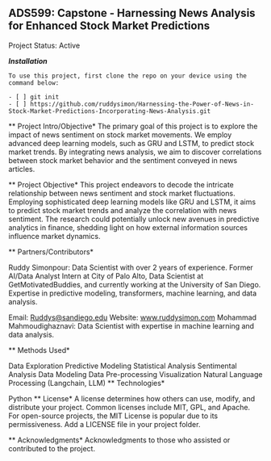 ## ADS599: Capstone - Harnessing News Analysis for Enhanced Stock Market Predictions

Project Status: Active

***Installation*** 
```
To use this project, first clone the repo on your device using the command below:

- [ ] git init
- [ ] https://github.com/ruddysimon/Harnessing-the-Power-of-News-in-Stock-Market-Predictions-Incorporating-News-Analysis.git
```
** Project Intro/Objective*
The primary goal of this project is to explore the impact of news sentiment on stock market movements. We employ advanced deep learning models, such as GRU and LSTM, to predict stock market trends. By integrating news analysis, we aim to discover correlations between stock market behavior and the sentiment conveyed in news articles.

** Project Objective*
This project endeavors to decode the intricate relationship between news sentiment and stock market fluctuations. Employing sophisticated deep learning models like GRU and LSTM, it aims to predict stock market trends and analyze the correlation with news sentiment. The research could potentially unlock new avenues in predictive analytics in finance, shedding light on how external information sources influence market dynamics.

** Partners/Contributors*

Ruddy Simonpour: Data Scientist with over 2 years of experience. Former AI/Data Analyst Intern at City of Palo Alto, Data Scientist at GetMotivatedBuddies, and currently working at the University of San Diego. Expertise in predictive modeling, transformers, machine learning, and data analysis.

Email: Ruddys@sandiego.edu
Website: www.ruddysimon.com
Mohammad Mahmoudighaznavi: Data Scientist with expertise in machine learning and data analysis.

** Methods Used*

Data Exploration
Predictive Modeling
Statistical Analysis
Sentimental Analysis
Data Modeling
Data Pre-processing
Visualization
Natural Language Processing (Langchain, LLM)
** Technologies*

Python
** License*
A license determines how others can use, modify, and distribute your project. Common licenses include MIT, GPL, and Apache. For open-source projects, the MIT License is popular due to its permissiveness. Add a LICENSE file in your project folder.

** Acknowledgments*
Acknowledgments to those who assisted or contributed to the project.

